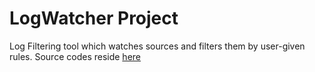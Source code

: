 # LogWatcher Project
Log Filtering tool which watches sources and filters them by user-given rules.
Source codes reside [here](https://github.com/simsekhalit/LogWatcher)
